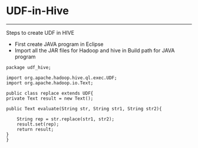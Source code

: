 # UDF-in-Hive

----
Steps to create UDF in HIVE

* First create JAVA program in Eclipse 
* Import all the JAR files for Hadoop and hive in Build path for JAVA program

```
package udf_hive;

import org.apache.hadoop.hive.ql.exec.UDF;
import org.apache.hadoop.io.Text;

public class replace extends UDF{
private Text result = new Text();

public Text evaluate(String str, String str1, String str2){
	
	String rep = str.replace(str1, str2);
	result.set(rep);
	return result;
}
}

```
